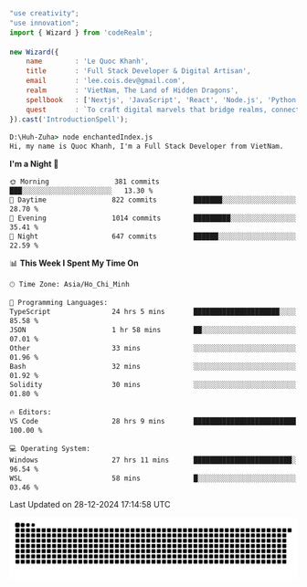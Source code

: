 <!--x axis divider-->

```js 
"use creativity";
"use innovation";
import { Wizard } from 'codeRealm';

new Wizard({
    name        : 'Le Quoc Khanh',
    title       : 'Full Stack Developer & Digital Artisan',
    email       : 'lee.cois.dev@gmail.com',
    realm       : 'VietNam, The Land of Hidden Dragons',
    spellbook   : ['Nextjs', 'JavaScript', 'React', 'Node.js', 'Python', 'Django', 'Cloud Services'],
    quest       : `To craft digital marvels that bridge realms, connect cultures, and bring imagination to life.`,
}).cast('IntroductionSpell');
```

```cmd
D:\Huh-Zuha> node enchantedIndex.js
Hi, my name is Quoc Khanh, I'm a Full Stack Developer from VietNam.
```
<!--START_SECTION:waka-->
**I'm a Night 🦉** 

```text
🌞 Morning                381 commits         ███░░░░░░░░░░░░░░░░░░░░░░   13.30 % 
🌆 Daytime                822 commits         ███████░░░░░░░░░░░░░░░░░░   28.70 % 
🌃 Evening                1014 commits        █████████░░░░░░░░░░░░░░░░   35.41 % 
🌙 Night                  647 commits         ██████░░░░░░░░░░░░░░░░░░░   22.59 % 
```


📊 **This Week I Spent My Time On** 

```text
🕑︎ Time Zone: Asia/Ho_Chi_Minh

💬 Programming Languages: 
TypeScript               24 hrs 5 mins       █████████████████████░░░░   85.58 % 
JSON                     1 hr 58 mins        ██░░░░░░░░░░░░░░░░░░░░░░░   07.01 % 
Other                    33 mins             ░░░░░░░░░░░░░░░░░░░░░░░░░   01.96 % 
Bash                     32 mins             ░░░░░░░░░░░░░░░░░░░░░░░░░   01.92 % 
Solidity                 30 mins             ░░░░░░░░░░░░░░░░░░░░░░░░░   01.80 % 

🔥 Editors: 
VS Code                  28 hrs 9 mins       █████████████████████████   100.00 % 

💻 Operating System: 
Windows                  27 hrs 11 mins      ████████████████████████░   96.54 % 
WSL                      58 mins             █░░░░░░░░░░░░░░░░░░░░░░░░   03.46 % 
```


 Last Updated on 28-12-2024 17:14:58 UTC
<!--END_SECTION:waka-->
<picture>
  <source media="(prefers-color-scheme: dark)" srcset="https://raw.githubusercontent.com/leecois/leecois/output/github-contribution-grid-snake-dark.svg">
  <source media="(prefers-color-scheme: light)" srcset="https://raw.githubusercontent.com/leecois/leecois/output/github-contribution-grid-snake.svg">
  <img alt="github contribution grid snake animation" src="https://raw.githubusercontent.com/leecois/leecois/output/github-contribution-grid-snake.svg">
</picture>
